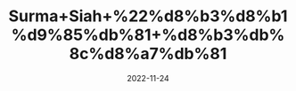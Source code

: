 ---
title: 'Surma+Siah+%22%d8%b3%d8%b1%d9%85%db%81+%d8%b3%db%8c%d8%a7%db%81'
date: '2022-11-24' 
metatag: '' 
inventory: '0' 
draft: false 
# meta description 
shortDescripton: '%22Kohl+Stone%22+It+keeps+the+eyes+cool+and+clean%2c+improve+vision+and+strengthen+the+eyes.'
description: 'Stone+%d8%af%da%be%d8%a7%d8%aa'
longdescription: ''
tags: ''
brand: ''
subCategory: ''
unit: '10 gm-Pk'
sellCount: '0'
featured: False
# product Price
price: '30.0'
# Product Short Description
shortDescription: '%22Kohl+Stone%22+It+keeps+the+eyes+cool+and+clean%2c+improve+vision+and+strengthen+the+eyes.'
productID: 'D5ECB46E-4E3B-ED11-996A-005056B3A416'
type: 'products'
category: 'Stone+%d8%af%da%be%d8%a7%d8%aa' 
thumnailproduct: 'https://eraconnect.blob.core.windows.net/product-images/aminsaddiquidawakhana/7085a8bc-4189-44fc-b3d1-2dd0e24e99ca.webp' 
images:
  - image: 'https://eraconnect.blob.core.windows.net/product-images/aminsaddiquidawakhana/7085a8bc-4189-44fc-b3d1-2dd0e24e99ca.webp'  
Variants:
---